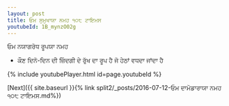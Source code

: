 ```yaml
---
layout: post
title: ਓਮ ਸੁਮੁਖਾਯਾ ਨਮਹ ੧੦੮ ਟਾਇਮਸ
youtubeId: 1B_mynzO02g
---
```

 
 
 ਓਮ ਨਯਾਗਰੋਧ ਰੂਪਯਾ ਨਮਹ  
 
 -  ਕੌਣ ਦਿਨੋ-ਦਿਨ ਦੀ ਜ਼ਿੰਦਗੀ ਦੇ ਰੁੱਖ ਦਾ ਰੂਪ ਹੈ ਜੋ ਹੇਠਾਂ ਵਧਦਾ ਜਾਂਦਾ ਹੈ 
 
  
 
  
 
 
 
 
 
 


{% include youtubePlayer.html id=page.youtubeId %}
 
[Next]({{ site.baseurl }}{% link  split2/_posts/2016-07-12-ਓਮ ਦਾਮੋਡਾਰਾਯਾ ਨਮਹ ੧੦੮ ਟਾਇਮਸ.md%})
 
